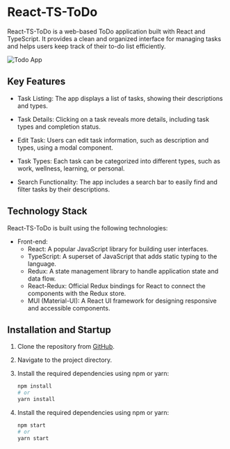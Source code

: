 # React-TS-ToDo

React-TS-ToDo is a web-based ToDo application built with React and TypeScript. It provides a clean and organized interface for managing tasks and helps users keep track of their to-do list efficiently.

![Todo App](https://github.com/glwo/React-TS-ToDo/assets/112520930/da2212fb-6a16-4b25-a28f-efa54ea17a16)

## Key Features

- Task Listing: The app displays a list of tasks, showing their descriptions and types.

- Task Details: Clicking on a task reveals more details, including task types and completion status.

- Edit Task: Users can edit task information, such as description and types, using a modal component.

- Task Types: Each task can be categorized into different types, such as work, wellness, learning, or personal.

- Search Functionality: The app includes a search bar to easily find and filter tasks by their descriptions.

## Technology Stack

React-TS-ToDo is built using the following technologies:

- Front-end:
  - React: A popular JavaScript library for building user interfaces.
  - TypeScript: A superset of JavaScript that adds static typing to the language.
  - Redux: A state management library to handle application state and data flow.
  - React-Redux: Official Redux bindings for React to connect the components with the Redux store.
  - MUI (Material-UI): A React UI framework for designing responsive and accessible components.

## Installation and Startup

1. Clone the repository from [GitHub](https://github.com/glwo/React-TS-ToDo).

2. Navigate to the project directory.

3. Install the required dependencies using npm or yarn:

   ```bash
   npm install
   # or
   yarn install

4. Install the required dependencies using npm or yarn:

   ```bash
   npm start
   # or
   yarn start
